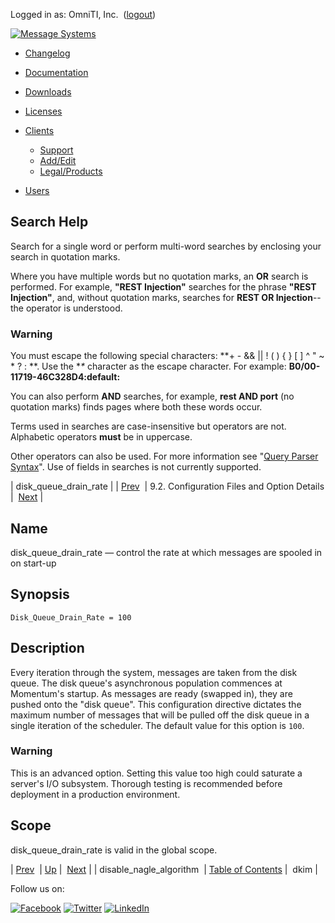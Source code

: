 Logged in as: OmniTI, Inc.  ([logout](https://support.messagesystems.com/logout.php))

[![Message Systems](https://support.messagesystems.com/images/ms-white205.png)](https://support.messagesystems.com/start.php) 

*   [Changelog](https://support.messagesystems.com/start.php?show=changelog)
*   [Documentation](https://support.messagesystems.com/docs/)
*   [Downloads](https://support.messagesystems.com/start.php)

*   [Licenses](https://support.messagesystems.com/license_summary.php)
*   <a href="">Clients</a>
    *   [Support](https://support.messagesystems.com/cs.php)
    *   [Add/Edit](https://support.messagesystems.com/edit_client.php)
    *   [Legal/Products](https://support.messagesystems.com/edit_products.php)
*   [Users](https://support.messagesystems.com/edit_customer.php)

## Search Help

Search for a single word or perform multi-word searches by enclosing your search in quotation marks.

Where you have multiple words but no quotation marks, an **OR** search is performed. For example, **"REST Injection"** searches for the phrase **"REST Injection"**, and, without quotation marks, searches for **REST OR Injection**--the operator is understood.

### Warning

You must escape the following special characters: **+ - && || ! ( ) { } [ ] ^ " ~ * ? : \**. Use the **\** character as the escape character. For example: **B0/00-11719-46C328D4\:default\:**

You can also perform **AND** searches, for example, **rest AND port** (no quotation marks) finds pages where both these words occur.

Terms used in searches are case-insensitive but operators are not. Alphabetic operators **must** be in uppercase.

Other operators can also be used. For more information see "[Query Parser Syntax](https://lucene.apache.org/core/old_versioned_docs/versions/3_0_0/queryparsersyntax.html)". Use of fields in searches is not currently supported.

| disk_queue_drain_rate |
| [Prev](conf.ref.disable_nagle_algorithm.php)  | 9.2. Configuration Files and Option Details |  [Next](conf.ref.dkim.php) |

<a name="conf.ref.disk_queue_drain_rate"></a>
## Name

disk_queue_drain_rate — control the rate at which messages are spooled in on start-up

## Synopsis

`Disk_Queue_Drain_Rate = 100`

<a name="idp8975680"></a>
## Description

Every iteration through the system, messages are taken from the disk queue. The disk queue's asynchronous population commences at Momentum's startup. As messages are ready (swapped in), they are pushed onto the "disk queue". This configuration directive dictates the maximum number of messages that will be pulled off the disk queue in a single iteration of the scheduler. The default value for this option is `100`.

### Warning

This is an advanced option. Setting this value too high could saturate a server's I/O subsystem. Thorough testing is recommended before deployment in a production environment.

<a name="idp8979120"></a>
## Scope

disk_queue_drain_rate is valid in the global scope.

| [Prev](conf.ref.disable_nagle_algorithm.php)  | [Up](conf.ref.files.php) |  [Next](conf.ref.dkim.php) |
| disable_nagle_algorithm  | [Table of Contents](index.php) |  dkim |

Follow us on:

[![Facebook](https://support.messagesystems.com/images/icon-facebook.png)](http://www.facebook.com/messagesystems) [![Twitter](https://support.messagesystems.com/images/icon-twitter.png)](http://twitter.com/#!/MessageSystems) [![LinkedIn](https://support.messagesystems.com/images/icon-linkedin.png)](http://www.linkedin.com/company/message-systems)